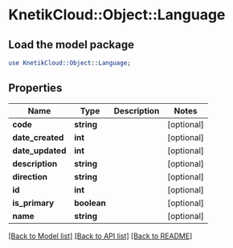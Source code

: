 # KnetikCloud::Object::Language

## Load the model package
```perl
use KnetikCloud::Object::Language;
```

## Properties
Name | Type | Description | Notes
------------ | ------------- | ------------- | -------------
**code** | **string** |  | [optional] 
**date_created** | **int** |  | [optional] 
**date_updated** | **int** |  | [optional] 
**description** | **string** |  | [optional] 
**direction** | **string** |  | [optional] 
**id** | **int** |  | [optional] 
**is_primary** | **boolean** |  | [optional] 
**name** | **string** |  | [optional] 

[[Back to Model list]](../README.md#documentation-for-models) [[Back to API list]](../README.md#documentation-for-api-endpoints) [[Back to README]](../README.md)


